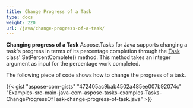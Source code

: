 ```yaml
---
title: Change Progress of a Task
type: docs
weight: 220
url: /java/change-progress-of-a-task/
---
```


**Changing progress of a Task**
Aspose.Tasks for Java supports changing a task's progress in terms of its percentage completion through the [Task](https://apireference.aspose.com/tasks/java/com.aspose.tasks/Task) class' SetPercentComplete() method. This method takes an integer argument as input for the percentage work completed.

The following piece of code shows how to change the progress of a task.

{{< gist "aspose-com-gists" "472405ac9bab4502a485ee007b92074c" "Examples-src-main-java-com-aspose-tasks-examples-Tasks-ChangeProgressOfTask-change-progress-of-task.java" >}}
